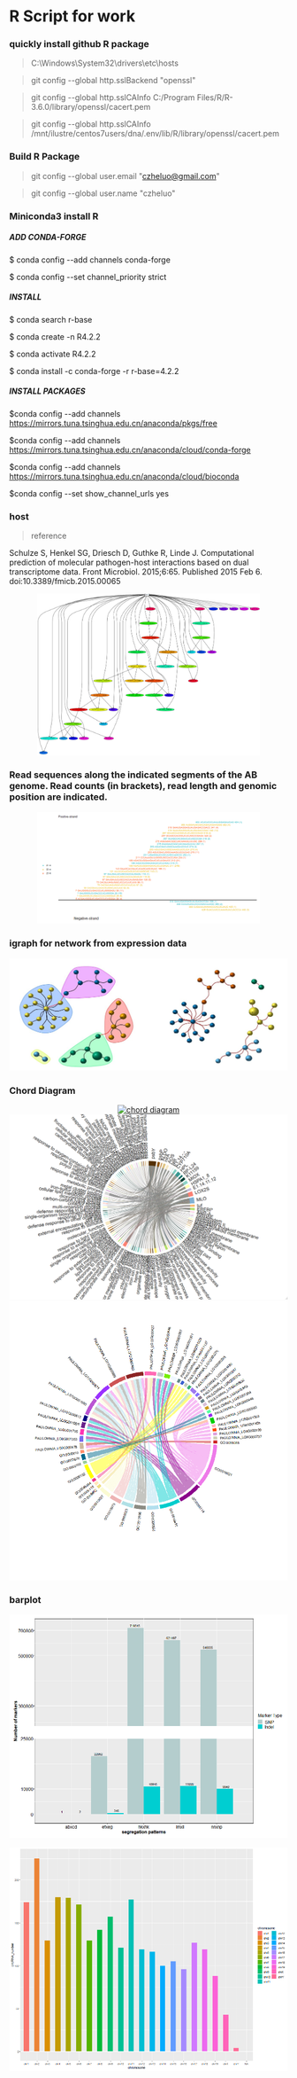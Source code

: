 # R Script for work

### quickly install github R package 
 
 
>C:\Windows\System32\drivers\etc\hosts

>git config --global http.sslBackend "openssl"

>git config --global http.sslCAInfo C:/Program Files/R/R-3.6.0/library/openssl/cacert.pem

>git config --global http.sslCAInfo /mnt/ilustre/centos7users/dna/.env/lib/R/library/openssl/cacert.pem

### Build R Package

>git config --global user.email "czheluo@gmail.com"

>git config --global user.name "czheluo"


### Miniconda3 install R 

##### ADD CONDA-FORGE
$ conda config --add channels conda-forge 

$ conda config --set channel_priority strict



##### INSTALL 
$ conda search r-base 

$ conda create -n R4.2.2

$ conda activate R4.2.2

$ conda install -c conda-forge -r r-base=4.2.2

##### INSTALL PACKAGES
$conda config --add channels https://mirrors.tuna.tsinghua.edu.cn/anaconda/pkgs/free

$conda config --add channels https://mirrors.tuna.tsinghua.edu.cn/anaconda/cloud/conda-forge

$conda config --add channels https://mirrors.tuna.tsinghua.edu.cn/anaconda/cloud/bioconda

$conda config --set show_channel_urls yes

### host

>reference

Schulze S, Henkel SG, Driesch D, Guthke R, Linde J. Computational prediction of molecular pathogen-host interactions based on dual transcriptome data. Front Microbiol. 2015;6:65. Published 2015 Feb 6. doi:10.3389/fmicb.2015.00065

<div align="center"><a href="host/host.png"><img src="host/host.png" width="80%" alt="host"></a></div>

### Read sequences along the indicated segments of the AB genome. Read counts (in brackets), read length and genomic position are indicated.
<div align="center"><a href="sequence_text/Btext.png"><img src="sequence_text/Btext.png" width="80%" alt="Read sequences"></a></div>

### igraph for network from expression data 

<div align="center"><a href="network/igraph.jpg"><img src="network/igraph.jpg" width="120%" alt="chord diagram"></a></div>

### Chord Diagram

<div align="center"><a href="chord/Fig/chord.html"><img src="chord/Fig/chord.png" width="120%" alt="chord diagram"></a></div>
<div align="center"><a href="chord/Fig/chord.html"><img src="chord/Fig/Rplot02.png" width="120%" alt="chord diagram"></a></div>
<div align="center"><a href="chord/Fig/euk.GO.png"><img src="chord/Fig/euk.GO.png" width="120%" alt="chord diagram"></a></div>

### barplot

![breaks plot](Fig/breaks.png)

![breaks plot](circRNA/D_6w_VD.chr.distribution.png)
